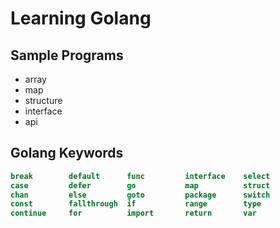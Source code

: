 # Learning Golang

## Sample Programs
  - array
  - map
  - structure
  - interface
  - api

## Golang Keywords

```go
break        default      func         interface    select
case         defer        go           map          struct
chan         else         goto         package      switch
const        fallthrough  if           range        type
continue     for          import       return       var
```